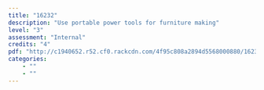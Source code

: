 ```yaml
---
title: "16232"
description: "Use portable power tools for furniture making"
level: "3"
assessment: "Internal"
credits: "4"
pdf: "http://c1940652.r52.cf0.rackcdn.com/4f95c808a2894d5568000880/16232.pdf"
categories:
    - ""
    - ""
---
```

